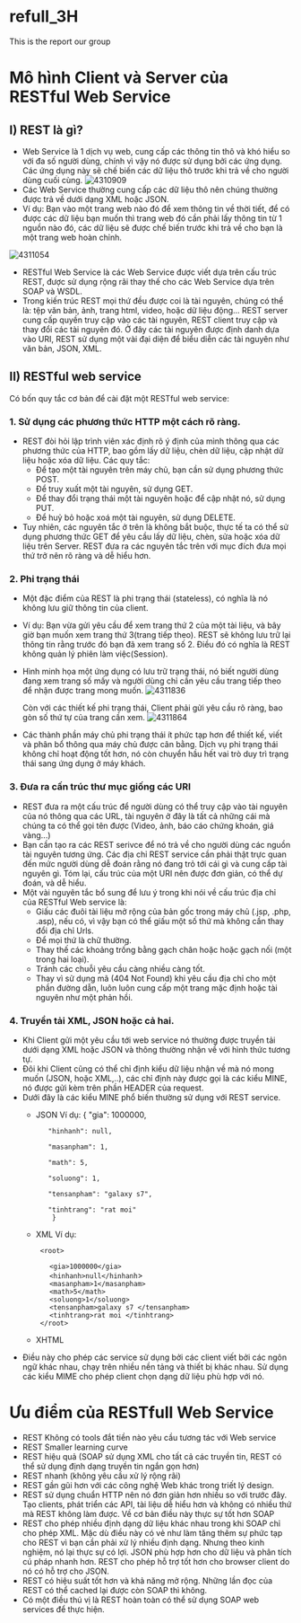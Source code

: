 # refull_3H
This is the report  our group

# Mô hình Client và Server của RESTful Web Service
## I) REST là gì?
- Web Service là 1 dịch vụ web, cung cấp các thông tin thô và khó hiểu so với đa số người dùng, chính vì vậy nó được sử dụng bởi các ứng dụng. Các ứng dụng này sẽ chế biến các dữ liệu thô trước khi trả về cho người dùng cuối cùng.
 ![4310909](https://user-images.githubusercontent.com/35052781/34906912-0e85f158-f8a9-11e7-8504-a6d94384e0aa.png)
- Các Web Service thường cung cấp các dữ liệu thô nên chúng thường được trả về dưới dạng XML hoặc JSON.
- Ví dụ: Bạn vào một trang web nào đó để xem thông tin về thời tiết, để có được các dữ liệu bạn muốn thì trang web đó cần phải lấy thông tin từ 1 nguồn nào đó, các dữ liệu sẽ được chế biến trước khi trả về cho bạn là một trang web hoàn chỉnh.

 ![4311054](https://user-images.githubusercontent.com/35052781/34906988-1a0c54f8-f8aa-11e7-8038-cdd54ff9d1a2.png)
- RESTful Web Service là các Web Service được viết dựa trên cấu trúc REST, được sử dụng rộng rãi thay thế cho các Web Service dựa trên SOAP và WSDL.
- Trong kiến trúc REST mọi thứ đều được coi là tài nguyên, chúng có thể là: tệp văn bản, ảnh, trang html, video, hoặc dữ liệu động… REST server cung cấp quyền truy cập vào các tài nguyên, REST client truy cập và thay đổi các tài nguyên đó. Ở đây các tài nguyên được định danh dựa vào URI, REST sử dụng một vài đại diện để biểu diễn các tài nguyên như văn bản, JSON, XML.

## II) RESTful web service
 Có bốn quy tắc cơ bản để cài đặt một RESTful web service:
### 1. Sử dụng các phương thức HTTP một cách rõ ràng.
-  REST đòi hỏi lập trình viên xác định rõ ý định của mình thông qua các phương thức của HTTP, bao gồm lấy dữ liệu, chèn dữ liệu, cập nhật dữ liệu hoặc xóa dữ liệu. Các quy tắc:
   + Để tạo một tài nguyên trên máy chủ, bạn cần sử dụng phương thức POST.
   +  Để truy xuất một tài nguyên, sử dụng GET.
   +  Để thay đổi trạng thái một tài nguyên hoặc để cập nhật nó, sử dụng PUT.
   +  Để huỷ bỏ hoặc xoá một tài nguyên, sử dụng DELETE.
- Tuy nhiên, các nguyên tắc ở trên là không bắt buộc, thực tế ta có thể sử dụng phương thức GET để yêu cầu lấy dữ liệu, chèn, sửa hoặc xóa dữ liệu trên Server. REST đưa ra các nguyên tắc trên với mục đích đưa mọi thứ trở nên rõ ràng và dễ hiểu hơn.
### 2. Phi trạng thái
- Một đặc điểm của REST là phi trạng thái (stateless), có nghĩa là nó không lưu giữ thông tin của client.
- Ví dụ: Bạn vừa gửi yêu cầu để xem trang thứ 2 của một tài liệu, và bây giờ bạn muốn xem trang thứ 3(trang tiếp theo). REST sẽ không lưu trữ lại thông tin rằng trước đó bạn đã xem trang số 2. Điều đó có nghĩa là REST không quản lý phiên làm việc(Session).
- Hình minh họa một ứng dụng có lưu trữ trạng thái, nó biết người dùng đang xem trang số mấy và người dùng chỉ cần yêu cầu trang tiếp theo để nhận được trang mong muốn.
 ![4311836](https://user-images.githubusercontent.com/35052781/34907318-3d95d61a-f8af-11e7-9f46-ad13bc9e0841.png)
 
  Còn với các thiết kế phi trạng thái, Client phải gửi yêu cầu rõ ràng, bao gòn số thứ tự của trang cần xem.
 ![4311864](https://user-images.githubusercontent.com/35052781/34907331-81ec84ee-f8af-11e7-91d2-cd1f48fa5c1b.png)
- Các thành phần máy chủ phi trạng thái ít phức tạp hơn để thiết kế, viết và phân bổ thông qua máy chủ được cân bằng. Dịch vụ phi trạng thái không chỉ hoạt động tốt hơn, nó còn chuyển hầu hết vai trò duy trì trạng thái sang ứng dụng ở máy khách.
### 3. Đưa ra cấn trúc thư mục giống các URI
- REST đưa ra một cấu trúc để người dùng có thể truy cập vào tài nguyên của nó thông qua các URL, tài nguyên ở đây là tất cả những cái mà chúng ta có thể gọi tên được (Video, ảnh, báo cáo chứng khoán, giá vàng...)
- Bạn cần tạo ra các REST serivce để nó trả về cho người dùng các nguồn tài nguyên tương ứng. Các địa chỉ REST service cần phải thật trực quan đến mức người dùng dễ đoán rằng nó đang trỏ tới cái gì và cung cấp tài nguyên gì. Tóm lại, cấu trúc của một URI nên được đơn giản, có thể dự đoán, và dễ hiểu.
- Một vài nguyên tắc bổ sung để lưu ý trong khi nói về cấu trúc địa chỉ của RESTful Web service là:
  + Giấu các đuôi tài liệu mở rộng của bản gốc trong máy chủ (.jsp, .php, .asp), nếu có, vì vậy bạn có thể giấu một số thứ mà không cần thay đổi địa chỉ Urls.
  + Để mọi thứ là chữ thường.
  + Thay thế các khoảng trống bằng gạch chân hoặc hoặc gạch nối (một trong hai loại).
  + Tránh các chuỗi yêu cầu càng nhiều càng tốt.
  + Thay vì sử dụng mã (404 Not Found) khi yêu cầu địa chỉ cho một phần đường dẫn, luôn luôn cung cấp một trang mặc định hoặc tài nguyên như một phản hồi.
### 4. Truyền tải XML, JSON hoặc cả hai.
- Khi Client gửi một yêu cầu tới web service nó thường được truyền tải dưới dạng XML hoặc JSON và thông thường nhận về với hình thức tương tự.
- Đôi khi Client cũng có thể chỉ định kiểu dữ liệu nhận về mà nó mong muốn (JSON, hoặc XML,..), các chỉ định này được gọi là các kiểu MINE, nó được gửi kèm trên phần HEADER của request. 
- Dưới đây là các kiểu MINE phổ biến thường sử dụng với REST service.
  + JSON
  Ví dụ: {
           "gia": 1000000,

           "hinhanh": null,
        
           "masanpham": 1,

           "math": 5,

           "soluong": 1,

           "tensanpham": "galaxy s7",

           "tinhtrang": "rat moi"
	        }
    
  + XML
  Ví dụ: 
  
       ``` <root>```
          <ul>```<gia>1000000</gia>```</ul>
          <ul>```<hinhanh>null</hinhanh```></ul>
          <ul>```<masanpham>1</masanpham>```</ul>
          <ul>```<math>5</math>```</ul>
          <ul>```<soluong>1</soluong>```</ul>
          <ul>```<tensanpham>galaxy s7 </tensanpham>```</ul>
          <ul>```<tinhtrang>rat moi </tinhtrang>```</ul>
 	     ``` </root>```
       
  + XHTML
- Điều này cho phép các service sử dụng bởi các client viết bởi các ngôn ngữ khác nhau, chạy trên nhiều nền tảng và thiết bị khác nhau. Sử dụng các kiểu MIME cho phép client chọn dạng dữ liệu phù hợp với nó.

# Ưu điểm của RESTfull Web Service
- REST Không có tools đắt tiền nào yêu cầu tương tác với Web service
- REST Smaller learning curve
- REST hiệu quả (SOAP sử dụng XML cho tất cả các truyền tin, REST có thể sử dụng định dạng truyền tin ngắn gọn hơn)
- REST nhanh (không yêu cầu xử lý rộng rãi)
- REST gần gũi hơn với các công nghệ Web khác trong triết lý design.
- REST sử dụng chuẩn HTTP nên nó đơn giản hơn nhiều so với trước đây. Tạo clients, phát triển các API, tài liệu dễ hiểu hơn và không có nhiều thứ mà REST không làm được. Về cơ bản điều này thực sự tốt hơn SOAP
- REST cho phép nhiều định dạng dữ liệu khác nhau trong khi SOAP chỉ cho phép XML. Mặc dù điều này có vẻ như làm tăng thêm sự phức tạp cho REST vì bạn cần phải xử lý nhiều định dạng. Nhưng theo kinh nghiệm, nó lại thực sự có lợi. JSON phù hợp hơn cho dữ liệu và phân tích cú pháp nhanh hơn. REST cho phép hỗ trợ tốt hơn cho browser client do nó có hỗ trợ cho JSON.
- REST có hiệu suất tốt hơn và khả năng mở rộng. Những lần đọc của REST có thể cached lại được còn SOAP thì không.
- Có một điều thú vị là REST hoàn toàn có thể sử dụng SOAP web services để thực hiện.
